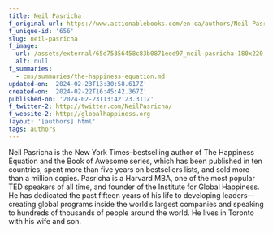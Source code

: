 ```yaml
---
title: Neil Pasricha
f_original-url: https://www.actionablebooks.com/en-ca/authors/Neil-Pasricha/
f_unique-id: '656'
slug: neil-pasricha
f_image:
  url: /assets/external/65d75356458c83b0871eed97_neil-pasricha-180x220.jpeg
  alt: null
f_summaries:
  - cms/summaries/the-happiness-equation.md
updated-on: '2024-02-23T13:30:58.617Z'
created-on: '2024-02-22T16:45:42.367Z'
published-on: '2024-02-23T13:42:23.311Z'
f_twitter-2: http://twitter.com/NeilPasricha/
f_website-2: http://globalhappiness.org
layout: '[authors].html'
tags: authors
---
```


Neil Pasricha is the New York Times–bestselling author of The Happiness Equation and the Book of Awesome series, which has been published in ten countries, spent more than five years on bestsellers lists, and sold more than a million copies. Pasricha is a Harvard MBA, one of the most popular TED speakers of all time, and founder of the Institute for Global Happiness. He has dedicated the past fifteen years of his life to developing leaders—creating global programs inside the world’s largest companies and speaking to hundreds of thousands of people around the world. He lives in Toronto with his wife and son.
